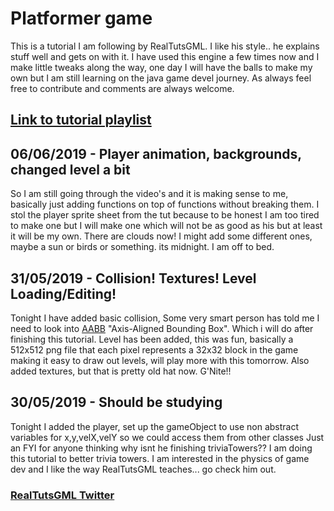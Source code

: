 # Platformer game
This is a tutorial I am following by RealTutsGML. I like his style.. he explains stuff well and gets on with it.
I have used this engine a few times now and I make little tweaks along the way, one day I will have the balls to make my own
but I am still learning on the java game devel journey.
As always feel free to contribute and comments are always welcome.
## [Link to tutorial playlist](https://www.youtube.com/playlist?list=PLWms45O3n--54U-22GDqKMRGlXROOZtMx)

## 06/06/2019 - Player animation, backgrounds, changed level a bit
So I am still going through the video's and it is making sense to me, basically just adding functions on top of functions without breaking them. I stol the player sprite sheet from the tut because to be honest I am too tired to make one but I will make one which will not be as good as his but at least it will be my own. There are clouds now! I might add some different ones, maybe a sun or birds or something. its midnight. I am off to bed.

## 31/05/2019 - Collision! Textures! Level Loading/Editing!
Tonight I have added basic collision, Some very smart person has told me I need to look into [AABB](https://tutorialedge.net/gamedev/aabb-collision-detection-tutorial/) "Axis-Aligned Bounding Box". Which i will do after finishing this tutorial. Level has been added, this was fun, basically a 512x512 png file that each pixel represents a 32x32 block in the game making it easy to draw out levels, will play more with this tomorrow. Also added textures, but that is pretty old hat now. G'Nite!!

## 30/05/2019 - Should be studying
Tonight I added the player, set up the gameObject to use non abstract variables for x,y,velX,velY so we could access them from other classes
Just an FYI for anyone thinking why isnt he finishing triviaTowers?? I am doing this tutorial to better trivia towers. I am interested in the physics of game dev and I like the way RealTutsGML teaches... go check him out.
### [RealTutsGML Twitter](https://twitter.com/realtutsgml?lang=en)